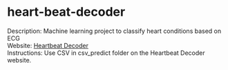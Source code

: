 # heart-beat-decoder
Description: Machine learning project to classify heart conditions based on ECG </br>
Website: [Heartbeat Decoder](https://ecg-heartbeat-decoder.streamlit.app/) </br>
Instructions: Use CSV in csv_predict folder on the Heartbeat Decoder website.
